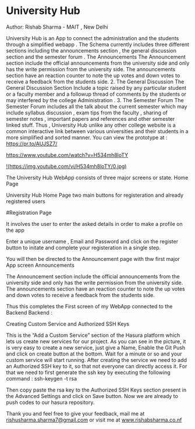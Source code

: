 # University Hub

Author: Rishab Sharma - MAIT , New Delhi

University Hub is an App to connect the administration and the students through a simplified webapp . The Schema currently includes three different sections including the announcements section , the general discussion section and the semester forum .
The Announcements
The Announcement section include the official announcements from the university side and only has the write permission from the university side. The announcements section have an reaction counter to note the up votes and down votes to receive a feedback from the students side.
2. The General Discussion
The General Discussion Section Include a topic raised by any particular student or a faculty member and a followup thread of comments by the students or may interfered by the college Administration .
3. The Semester Forum
The Semester Forum includes all the talk about the current semester which may include syllabus discussion , exam tips from the faculty , sharing of semester notes , important papers and references and other semester linked stuff.
Thus , University Hub unlike any other college website is a common interactive link between various universities and their students in a more simplified and sorted manner.
You can view the prototype at : https://pr.to/AUJSZ7/

https://www.youtube.com/watch?v=H534mh8loTY

[!(https://img.youtube.com/vi/H534mh8loTY/0.jpg)](https://www.youtube.com/watch?v=H534mh8loTY)

The University Hub WebApp consists of three major screens or state.
Home Page

University Hub Home Page two main buttons for registeration and already registered users

#Registration Page

It involves the user to enter the asked details in order to make a profile on the app

Enter a unique username , Email and Password and click on the register button to initate and complete your registeration in a single step.

You will then be directed to the Announcement page with thw first major App screen
Announcements

The Announcement section include the official announcements from the university side and only has the write permission from the university side. The announcements section have an reaction counter to note the up votes and down votes to receive a feedback from the students side.

Thus this completes the First screen of my WebApp connected to the Backend
Backend :

Creating Custom Service and Authorized SSH Keys

This is the “Add a Custom Service” section of the Hasura platform which lets us create new services for our project. As you can see in the picture, it is very easy to create a new service, just give a Name, Enable the Git Push and click on create button at the bottom. Wait for a minute or so and your custom service will start running. After creating the service we need to add an Authorized SSH key to it, so that not everyone can directly access it. For that we need to first generate the ssh key by executing the following command :
ssh-keygen -t rsa

Then copy paste the rsa key to the Authorized SSH Keys section present in the Advanced Settings and click on Save button. Now we are already to push codes to our hasura repository.


Thank you and feel free to give your feedback, mail me at rishusharma.sharma7@gmail.com or visit me at www.rishabsharma.co.nf
